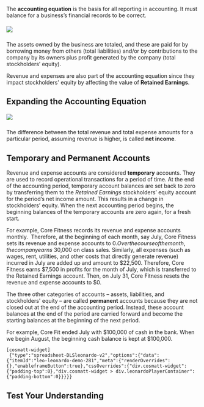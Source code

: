 The **accounting equation** is the basis for all reporting in accounting. It must balance for a business’s financial records to be correct.

##### ![](./Chapter_1_Introduction_to_business_and_accounting_concepts/documents/resources/Accounting_Equation.svg)

The assets owned by the business are totaled, and these are paid for by borrowing money from others (total liabilities) and/or by contributions to the company by its owners plus profit generated by the company (total stockholders’ equity).

Revenue and expenses are also part of the accounting equation since they impact stockholders' equity by affecting the value of **Retained Earnings**.

## Expanding the Accounting Equation

##### ![](./Chapter_1_Introduction_to_business_and_accounting_concepts/documents/resources/Accounting_Equation_Expanded.svg)

The difference between the total revenue and total expense amounts for a particular period, assuming revenue is higher, is called **net income**.

## Temporary and Permanent Accounts

Revenue and expense accounts are considered **temporary** accounts. They are used to record operational transactions for a period of time. At the end of the accounting period, temporary account balances are set back to zero by transferring them to the *Retained Earnings* stockholders’ equity account for the period’s net income amount. This results in a change in stockholders’ equity. When the next accounting period begins, the beginning balances of the temporary accounts are zero again, for a fresh start.

For example, Core Fitness records its revenue and expense accounts monthly.  Therefore, at the beginning of each month, say July, Core Fitness sets its revenue and expense accounts to $0.  Over the course of the month, the company earns ~$30,000 on class sales. Similarly, all expenses (such as wages, rent, utilities, and other costs that directly generate revenue) incurred in July are added up and amount to $22,500. Therefore, Core Fitness earns $7,500 in profits for the month of July, which is transferred to the Retained Earnings account. Then, on July 31, Core Fitness resets the revenue and expense accounts to $0.  

The three other categories of accounts – assets, liabilities, and stockholders' equity – are called **permanent** accounts because they are not closed out at the end of the accounting period. Instead, these account balances at the end of the period are carried forward and become the starting balances at the beginning of the next period.

For example, Core Fit ended July with $100,000 of cash in the bank. When we begin August, the beginning cash balance is kept at $100,000.

```
[cosmatt-widget]
 {"type":"spreadsheet-DLSleonardo-v2","options":{"data":{"itemId":"leo-leonardo-demo-281","meta":{"renderOverrides":{},"enableframeButton":true},"cssOverrides":{"div.cosmatt-widget":{"padding-top":0},"div.cosmatt-widget > div.leonardoPlayerContainer":{"padding-bottom":0}}}}} 
```

## Test Your Understanding 


